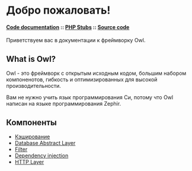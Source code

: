 Добро пожаловать!
=================
#### [Code documentation](https://framework.lowl.io/code/current/) :: [PHP Stubs](https://github.com/owl-framework/owl/tree/master/ide/Owl) :: [Source code](https://github.com/owl-framework/owl/tree/master/owl)

Приветствуем вас в документации к фреймворку Owl.

## What is Owl?

Owl - это фреймворк с открытым исходным кодом, большим набором компоненотов, гибкость и 
оптимизированных для высокой производительности.

Вам не нужно учить язык программирования Cи, потому что Owl написан на языке программирования Zephir. 

## Компоненты

+ [Кэширование](cache.md)
+ [Database Abstract Layer](dbal.md)
+ [Filter](filter.md)
+ [Dependency injection](di.md)
+ [HTTP Layer](http.md)